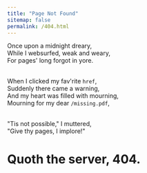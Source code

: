 ```yaml
---
title: "Page Not Found"
sitemap: false
permalink: /404.html
---
```


Once upon a midnight dreary,<br>
While I websurfed, weak and weary,<br>
For pages' long forgot in yore.<br><br>

When I clicked my fav'rite `href`,<br>
Suddenly there came a warning,<br>
And my heart was filled with mourning,<br>
Mourning for my dear `/missing.pdf`,<br><br>

"Tis not possible," I muttered,<br>
"Give thy pages, I implore!"<br>

# Quoth the server, 404.